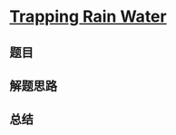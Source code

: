 # [Trapping Rain Water](https://leetcode.com/problems/trapping-rain-water/)
## 题目


## 解题思路


## 总结


